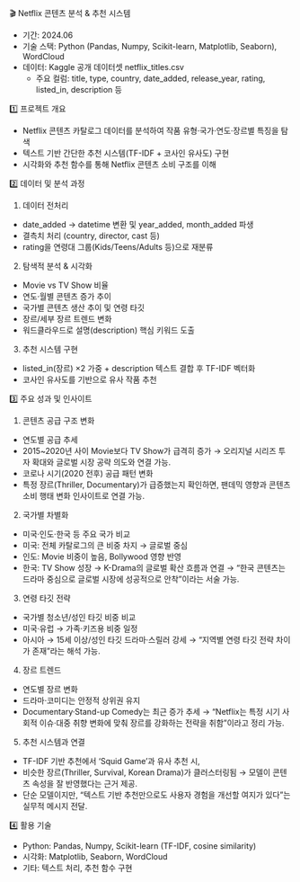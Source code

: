 🎬 Netflix 콘텐츠 분석 & 추천 시스템
- 기간: 2024.06
- 기술 스택: Python (Pandas, Numpy, Scikit-learn, Matplotlib, Seaborn), WordCloud
- 데이터: Kaggle 공개 데이터셋 netflix_titles.csv
    - 주요 컬럼: title, type, country, date_added, release_year, rating, listed_in, description 등

1️⃣ 프로젝트 개요
- Netflix 콘텐츠 카탈로그 데이터를 분석하여 작품 유형·국가·연도·장르별 특징을 탐색
- 텍스트 기반 간단한 추천 시스템(TF-IDF + 코사인 유사도) 구현
- 시각화와 추천 함수를 통해 Netflix 콘텐츠 소비 구조를 이해


2️⃣ 데이터 및 분석 과정
1. 데이터 전처리
- date_added → datetime 변환 및 year_added, month_added 파생
- 결측치 처리 (country, director, cast 등)
- rating을 연령대 그룹(Kids/Teens/Adults 등)으로 재분류

2. 탐색적 분석 & 시각화
- Movie vs TV Show 비율
- 연도·월별 콘텐츠 증가 추이
- 국가별 콘텐츠 생산 추이 및 연령 타깃
- 장르/세부 장르 트렌드 변화
- 워드클라우드로 설명(description) 핵심 키워드 도출

3. 추천 시스템 구현
- listed_in(장르) ×2 가중 + description 텍스트 결합 후 TF-IDF 벡터화
- 코사인 유사도를 기반으로 유사 작품 추천


3️⃣ 주요 성과 및 인사이트
1. 콘텐츠 공급 구조 변화
- 연도별 공급 추세
- 2015~2020년 사이 Movie보다 TV Show가 급격히 증가 → 오리지널 시리즈 투자 확대와 글로벌 시장 공략 의도와 연결 가능.
- 코로나 시기(2020 전후) 공급 패턴 변화
- 특정 장르(Thriller, Documentary)가 급증했는지 확인하면, 팬데믹 영향과 콘텐츠 소비 행태 변화 인사이트로 연결 가능.

2. 국가별 차별화

- 미국·인도·한국 등 주요 국가 비교
- 미국: 전체 카탈로그의 큰 비중 차지 → 글로벌 중심
- 인도: Movie 비중이 높음, Bollywood 영향 반영
- 한국: TV Show 성장 → K-Drama의 글로벌 확산 흐름과 연결
            → “한국 콘텐츠는 드라마 중심으로 글로벌 시장에 성공적으로 안착”이라는 서술 가능.

3. 연령 타깃 전략

- 국가별 청소년/성인 타깃 비중 비교
- 미국·유럽 → 가족·키즈용 비중 일정
- 아시아 → 15세 이상/성인 타깃 드라마·스릴러 강세
            → “지역별 연령 타깃 전략 차이가 존재”라는 해석 가능.

4. 장르 트렌드

- 연도별 장르 변화
- 드라마·코미디는 안정적 상위권 유지
- Documentary·Stand-up Comedy는 최근 증가 추세
            → “Netflix는 특정 시기 사회적 이슈·대중 취향 변화에 맞춰 장르를 강화하는 전략을 취함”이라고 정리 가능.

5. 추천 시스템과 연결

- TF-IDF 기반 추천에서 ‘Squid Game’과 유사 추천 시,
- 비슷한 장르(Thriller, Survival, Korean Drama)가 클러스터링됨 → 모델이 콘텐츠 속성을 잘 반영했다는 근거 제공.
- 단순 모델이지만, “텍스트 기반 추천만으로도 사용자 경험을 개선할 여지가 있다”는 실무적 메시지 전달.


4️⃣ 활용 기술

- Python: Pandas, Numpy, Scikit-learn (TF-IDF, cosine similarity)
- 시각화: Matplotlib, Seaborn, WordCloud
- 기타: 텍스트 처리, 추천 함수 구현
